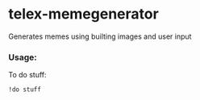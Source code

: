 # telex-memegenerator

Generates memes using builting images and user input

### Usage:
To do stuff:

    !do stuff